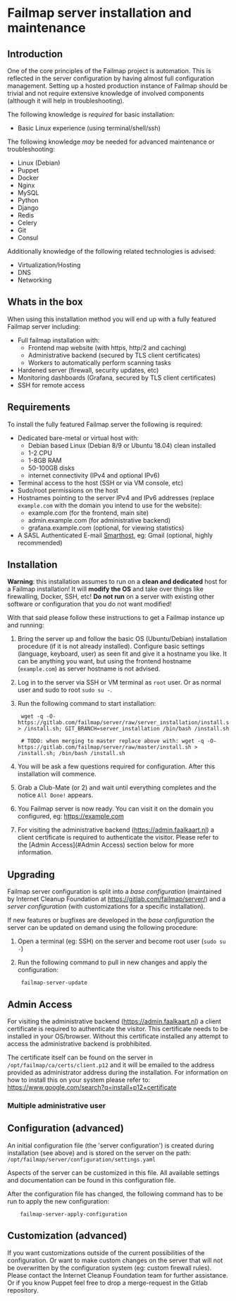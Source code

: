 # Failmap server installation and maintenance

## Introduction

One of the core principles of the Failmap project is automation. This is reflected in the server configuration by having almost full configuration management. Setting up a hosted production instance of Failmap should be trivial and not require extensive knowledge of involved components (although it will help in troubleshooting).

The following knowledge is _required_ for basic installation:

- Basic Linux experience (using terminal/shell/ssh)

The following knowledge _may_ be needed for advanced maintenance or troubleshooting:

- Linux (Debian)
- Puppet
- Docker
- Nginx
- MySQL
- Python
- Django
- Redis
- Celery
- Git
- Consul

Additionally knowledge of the following related technologies is advised:

- Virtualization/Hosting
- DNS
- Networking

## Whats in the box

When using this installation method you will end up with a fully featured Failmap server including:

- Full failmap installation with:
  - Frontend map website (with https, http/2 and caching)
  - Administrative backend (secured by TLS client certificates)
  - Workers to automatically perform scanning tasks
- Hardened server (firewall, security updates, etc)
- Monitoring dashboards (Grafana, secured by TLS client certificates)
- SSH for remote access

## Requirements

To install the fully featured Failmap server the following is required:

- Dedicated bare-metal or virtual host with:
  - Debian based Linux (Debian 8/9 or Ubuntu 18.04) clean installed
  - 1-2 CPU
  - 1-8GB RAM
  - 50-100GB disks
  - internet connectivity (IPv4 and optional IPv6)
- Terminal access to the host (SSH or via VM console, etc)
- Sudo/root permissions on the host
- Hostnames pointing to the server IPv4 and IPv6 addresses (replace `example.com` with the domain you intend to use for the website):
  - example.com (for the frontend, main site)
  - admin.example.com (for administrative backend)
  - grafana.example.com (optional, for viewing statistics)
- A SASL Authenticated E-mail [Smarthost](https://en.wikipedia.org/wiki/Smart_host), eg: Gmail (optional, highly recommended)

## Installation

**Warning**: this installation assumes to run on a **clean and dedicated** host for a Failmap installation! It will **modify the OS** and take over things like firewalling, Docker, SSH, etc! **Do not run** on a server with existing other software or configuration that you do not want modified!

With that said please follow these instructions to get a Failmap instance up and running:

1. Bring the server up and follow the basic OS (Ubuntu/Debian) installation procedure (if it is not already installed). Configure basic settings (language, keyboard, user) as seen fit and give it a hostname you like. It can be anything you want, but using the frontend hostname (`example.com`) as server hostname is not advised.

1. Log in to the server via SSH or VM terminal as `root` user. Or as normal user and sudo to root `sudo su -`.

1. Run the following command to start installation:

        wget -q -O- https://gitlab.com/failmap/server/raw/server_installation/install.sh > /install.sh; GIT_BRANCH=server_installation /bin/bash /install.sh

        # TODO: when merging to master replace above with: wget -q -O- https://gitlab.com/failmap/server/raw/master/install.sh > /install.sh; /bin/bash /install.sh

1. You will be ask a few questions required for configuration. After this installation will commence.

1. Grab a Club-Mate (or 2) and wait until everything completes and the notice `All Done!` appears.

1. You Failmap server is now ready. You can visit it on the domain you configured, eg: https://example.com

1. For visiting the administrative backend (https://admin.faalkaart.nl) a client certificate is required to authenticate the visitor. Please refer to the [Admin Access](#Admin Access) section below for more information.

## Upgrading

Failmap server configuration is split into a _base configuration_ (maintained by Internet Cleanup Foundation at https://gitlab.com/failmap/server/) and a _server configuration_ (with customizations for a specific installation).

If new features or bugfixes are developed in the _base configuration_ the server can be updated on demand using the following procedure:

1. Open a terminal (eg: SSH) on the server and become root user (`sudo su -`)

1. Run the following command to pull in new changes and apply the configuration:

        failmap-server-update

## Admin Access

For visiting the administrative backend (https://admin.faalkaart.nl) a client certificate is required to authenticate the visitor.
This certificate needs to be installed in your OS/browser. Without this certificate installed any attempt to access the administrative backend is probhibited.

The certificate itself can be found on the server in `/opt/failmap/ca/certs/client.p12` and it will be emailed to the address provided as administrator address during the installation. For information on how to install this on your system please refer to: https://www.google.com/search?q=install+p12+certificate

### Multiple administrative user

## Configuration (advanced)

An initial configuration file (the 'server configuration') is created during installation (see above) and is stored on the server on the path: `/opt/failmap/server/configuration/settings.yaml`

Aspects of the server can be customized in this file. All available settings and documentation can be found in this configuration file.

After the configuration file has changed, the following command has to be run to apply the new configuration:

        failmap-server-apply-configuration

## Customization (advanced)

If you want customizations outside of the current possibilities of the configuration. Or want to make custom changes on the server that will not be overwritten by the configuration system (eg: custom firewall rules). Please contact the Internet Cleanup Foundation team for further assistance. Or if you know Puppet feel free to drop a merge-request in the Gitlab repository.
